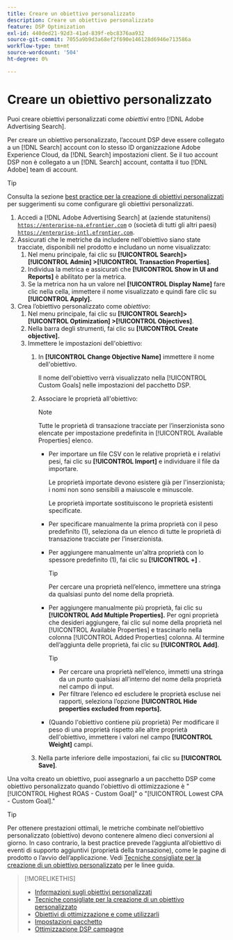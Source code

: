 ```yaml
---
title: Creare un obiettivo personalizzato
description: Creare un obiettivo personalizzato
feature: DSP Optimization
exl-id: 440ded21-92d3-41ad-839f-ebc8376aa932
source-git-commit: 7055a9b9d3a68ef2f690e146128d6946e713586a
workflow-type: tm+mt
source-wordcount: '504'
ht-degree: 0%

---
```


# Creare un obiettivo personalizzato

Puoi creare obiettivi personalizzati come *obiettivi* entro [!DNL Adobe Advertising Search].

Per creare un obiettivo personalizzato, l’account DSP deve essere collegato a un [!DNL Search] account con lo stesso ID organizzazione Adobe Experience Cloud, da [!DNL Search] impostazioni client. Se il tuo account DSP non è collegato a un [!DNL Search] account, contatta il tuo [!DNL Adobe] team di account.

>[!TIP]
>
>Consulta la sezione [best practice per la creazione di obiettivi personalizzati](custom-goal-best-practices.md) per suggerimenti su come configurare gli obiettivi personalizzati.

1. Accedi a [!DNL Adobe Advertising Search] at (aziende statunitensi) [`https://enterprise-na.efrontier.com`](https://enterprise-na.efrontier.com) o (società di tutti gli altri paesi) [`https://enterprise-intl.efrontier.com`](https://enterprise-intl.efrontier.com).
1. Assicurati che le metriche da includere nell&#39;obiettivo siano state tracciate, disponibili nel prodotto e includano un nome visualizzato:
   1. Nel menu principale, fai clic su **[!UICONTROL Search]> [!UICONTROL Admin] >[!UICONTROL Transaction Properties]**.
   1. Individua la metrica e assicurati che **[!UICONTROL Show in UI and Reports]** è abilitato per la metrica.
   1. Se la metrica non ha un valore nel **[!UICONTROL Display Name]** fare clic nella cella, immettere il nome visualizzato e quindi fare clic su **[!UICONTROL Apply].**
1. Crea l’obiettivo personalizzato come *obiettivo*:
   1. Nel menu principale, fai clic su **[!UICONTROL Search]> [!UICONTROL Optimization] >[!UICONTROL Objectives]**.
   1. Nella barra degli strumenti, fai clic su **[!UICONTROL Create objective].**
   1. Immettere le impostazioni dell&#39;obiettivo:
      1. In **[!UICONTROL Change Objective Name]** immettere il nome dell&#39;obiettivo.

         Il nome dell&#39;obiettivo verrà visualizzato nella [!UICONTROL Custom Goals] nelle impostazioni del pacchetto DSP.

      1. Associare le proprietà all&#39;obiettivo:

         >[!NOTE]
         >
         > Tutte le proprietà di transazione tracciate per l’inserzionista sono elencate per impostazione predefinita in [!UICONTROL Available Properties] elenco.

         * Per importare un file CSV con le relative proprietà e i relativi pesi, fai clic su **[!UICONTROL Import]** e individuare il file da importare.

            Le proprietà importate devono esistere già per l&#39;inserzionista; i nomi non sono sensibili a maiuscole e minuscole.

            Le proprietà importate sostituiscono le proprietà esistenti specificate.

         * Per specificare manualmente la prima proprietà con il peso predefinito (1), seleziona da un elenco di tutte le proprietà di transazione tracciate per l’inserzionista.

         * Per aggiungere manualmente un&#39;altra proprietà con lo spessore predefinito (1), fai clic su **[!UICONTROL +]** .

            >[!TIP]
            >
            > Per cercare una proprietà nell’elenco, immettere una stringa da qualsiasi punto del nome della proprietà.

         * Per aggiungere manualmente più proprietà, fai clic su **[!UICONTROL Add Multiple Properties].** Per ogni proprietà che desideri aggiungere, fai clic sul nome della proprietà nel [!UICONTROL Available Properties] e trascinarlo nella colonna [!UICONTROL Added Properties] colonna. Al termine dell’aggiunta delle proprietà, fai clic su **[!UICONTROL Add]**.

            >[!TIP]
            >
            >* Per cercare una proprietà nell’elenco, immetti una stringa da un punto qualsiasi all’interno del nome della proprietà nel campo di input.
            >* Per filtrare l’elenco ed escludere le proprietà escluse nei rapporti, seleziona l’opzione **[!UICONTROL Hide properties excluded from reports].**


         * (Quando l&#39;obiettivo contiene più proprietà) Per modificare il peso di una proprietà rispetto alle altre proprietà dell&#39;obiettivo, immettere i valori nel campo **[!UICONTROL Weight]** campi.
      1. Nella parte inferiore delle impostazioni, fai clic su **[!UICONTROL Save]**.


Una volta creato un obiettivo, puoi assegnarlo a un pacchetto DSP come obiettivo personalizzato quando l&#39;obiettivo di ottimizzazione è &quot;[!UICONTROL Highest ROAS - Custom Goal]&quot; o &quot;[!UICONTROL Lowest CPA - Custom Goal].&quot;

>[!TIP]
>
>Per ottenere prestazioni ottimali, le metriche combinate nell’obiettivo personalizzato (obiettivo) devono contenere almeno dieci conversioni al giorno. In caso contrario, la best practice prevede l’aggiunta all’obiettivo di eventi di supporto aggiuntivi (proprietà della transazione), come le pagine di prodotto o l’avvio dell’applicazione. Vedi [Tecniche consigliate per la creazione di un obiettivo personalizzato](custom-goal-best-practices.md) per le linee guida.

>[!MORELIKETHIS]
>
>* [Informazioni sugli obiettivi personalizzati](custom-goal-about.md)
>* [Tecniche consigliate per la creazione di un obiettivo personalizzato](custom-goal-best-practices.md)
>* [Obiettivi di ottimizzazione e come utilizzarli](optimization-goals.md)
>* [Impostazioni pacchetto](/help/dsp/campaign-management/packages/package-settings.md)
> * [Ottimizzazione DSP campagne](optimization-how-dsp-optimizes-campaigns.md)

